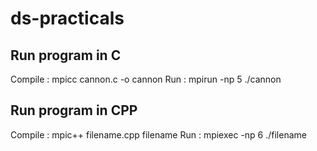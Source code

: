 # ds-practicals

## Run program in C
Compile : mpicc cannon.c -o cannon
Run : mpirun -np 5 ./cannon

## Run program in CPP
Compile : mpic++ filename.cpp filename
Run : mpiexec -np 6 ./filename



